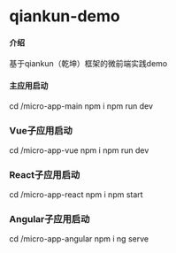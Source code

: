 # qiankun-demo

#### 介绍
基于qiankun（乾坤）框架的微前端实践demo

#### 主应用启动
cd /micro-app-main
npm i
npm run dev

### Vue子应用启动
cd /micro-app-vue
npm i
npm run dev

### React子应用启动
cd /micro-app-react
npm i
npm start

### Angular子应用启动
cd /micro-app-angular
npm i
ng serve